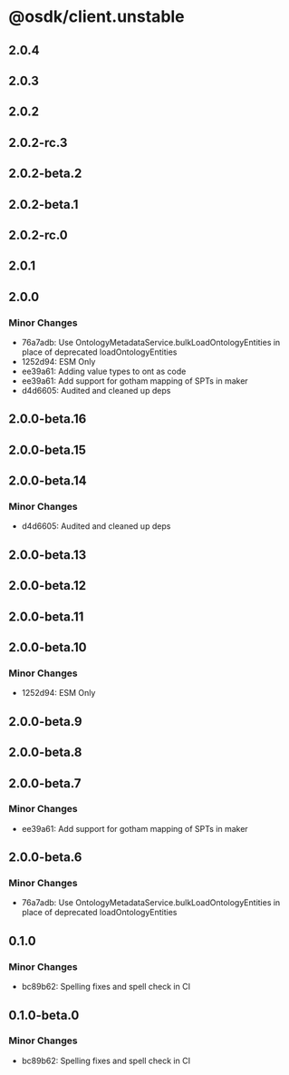 # @osdk/client.unstable

## 2.0.4

## 2.0.3

## 2.0.2

## 2.0.2-rc.3

## 2.0.2-beta.2

## 2.0.2-beta.1

## 2.0.2-rc.0

## 2.0.1

## 2.0.0

### Minor Changes

- 76a7adb: Use OntologyMetadataService.bulkLoadOntologyEntities in place of deprecated loadOntologyEntities
- 1252d94: ESM Only
- ee39a61: Adding value types to ont as code
- ee39a61: Add support for gotham mapping of SPTs in maker
- d4d6605: Audited and cleaned up deps

## 2.0.0-beta.16

## 2.0.0-beta.15

## 2.0.0-beta.14

### Minor Changes

- d4d6605: Audited and cleaned up deps

## 2.0.0-beta.13

## 2.0.0-beta.12

## 2.0.0-beta.11

## 2.0.0-beta.10

### Minor Changes

- 1252d94: ESM Only

## 2.0.0-beta.9

## 2.0.0-beta.8

## 2.0.0-beta.7

### Minor Changes

- ee39a61: Add support for gotham mapping of SPTs in maker

## 2.0.0-beta.6

### Minor Changes

- 76a7adb: Use OntologyMetadataService.bulkLoadOntologyEntities in place of deprecated loadOntologyEntities

## 0.1.0

### Minor Changes

- bc89b62: Spelling fixes and spell check in CI

## 0.1.0-beta.0

### Minor Changes

- bc89b62: Spelling fixes and spell check in CI
